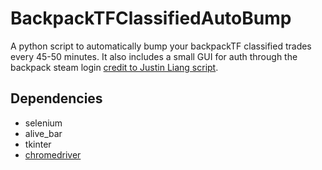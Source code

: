 ﻿# BackpackTFClassifiedAutoBump
 
A python script to automatically bump your backpackTF classified trades every 45-50 minutes. It also includes a small GUI for auth through the backpack steam login [credit to Justin Liang script](http://justin-liang.com/personal_projects/steam_automation_script.pdf).

## Dependencies

* selenium
* alive_bar
* tkinter
* [chromedriver](https://chromedriver.chromium.org/downloads) 
